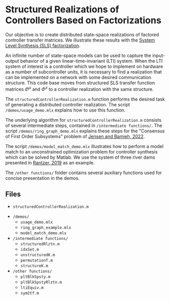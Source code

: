 # Structured Realizations of Controllers Based on Factorizations

Our objective is to create distributed state-space realizations of factored controller transfer matrices. We illustrate these results with the [System Level Synthesis (SLS) factorization](https://arxiv.org/pdf/1610.04815).

An infinite number of state-space models can be used to capture the input-output behavior of a given linear-time-invariant (LTI) system. When the LTI system of interest is a controller which we hope to implement on hardware as a number of subcontroller units, it is necessary to find a realization that can be implemented on a network with some desired communication structure. This code base moves from structured SLS transfer function matrices $\Phi^u$ and $\Phi^x$ to a controller realization with the same structure.

The `structuredControllerRealization.m` function performs the desired task of generating a distributed controller realization. The script `/demos/usage_demo.mlx` explains how to use this function.

The underlying algorithm for `structuredControllerRealization.m` consists of several intermediate steps, contained in `/intermediate functions/`. The script `/demos/ring_graph_demo.mlx` explains these steps for the "Consensus of First Order Subsystems" problem of [Jensen and Bamieh, 2022](https://arxiv.org/pdf/2012.04792).

The script `/demos/model_match_demo.mlx` illustrates how to perform a model match to an unconstrained optimization problem for controller synthesis which can be solved by Matlab. We use the system of three river dams presented in [Rantzer, 2019](https://arxiv.org/pdf/1812.07748) as an example.

The `/other functions/` folder contains several auxiliary functions used for concise presentation in the demos.

## Files

* `structuredControllerRealization.m`
- `/demos/`
    - `usage_demo.mlx`
    - `ring_graph_example.mlx`
    - `model_match_demo.mlx`
- `/intermediate functions/`
    - `structuredRlztn.m`
    - `idxSet.m`
    - `unstructuredK.m`
    - `permutationT.m`
    - `structureK.m`
- `/other functions/`
    - `pltBlkSpsty.m`
    - `pltBlkSpstyRlztn.m`
    - `ltiEquiv.m`
    - `sym2tf.m`
